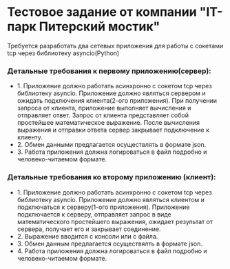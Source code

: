 <h1>Тестовое задание от компании "IT-парк Питерский мостик"</h1>

Требуется разработать два сетевых приложения для работы с сокетами tcp через библиотеку asyncio(Python)

<h3>Детальные требования к первому приложению(сервер):</h3>
<ul>
<li>1. Приложение должно работать асинхронно с сокетом tcp через библиотеку asyncio. Приложение должно являться сервером и ожидать подключения клиента(2-ого приложения).
При получении запроса от клиента, приложение выполняет вычисления и отправляет ответ.
Запрос от клиента представляет собой простейшее математическое выражение. После вычисления выражения и отправки ответа сервер закрывает подключение к клиенту.</li>

  <li>2. Обмен данными предлагается осуществлять в формате json.</li>

  <li>3. Работа приложения должна логироваться в файл подробно и человеко-читаемом формате.</li>
  </ul>

<h3>Детальные требования ко второму приложению (клиент):</h3>
<ul>
<li>1. Приложение должно работать асинхронно с сокетом tcp через библиотеку asyncio. Приложение должно являться клиентом и подключаться к серверу(1-ого приложения).
Приложение подключается к серверу, отправляет запрос в виде математического простейшего выражения, ожидает результат от сервера, получает его и закрывает соединение.</li>

  <li>2. Выражение вводится с консоли или с файла.</li>

  <li>3. Обмен данным предлагается осуществялть в формате json.</li>

  <li>4. Работа приложения должна логироваться в файл подробно и человеко-читаемом формате.</li>
</ul>



